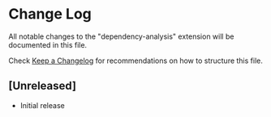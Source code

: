 # Change Log

All notable changes to the "dependency-analysis" extension will be documented in this file.

Check [Keep a Changelog](http://keepachangelog.com/) for recommendations on how to structure this file.

## [Unreleased]

- Initial release
